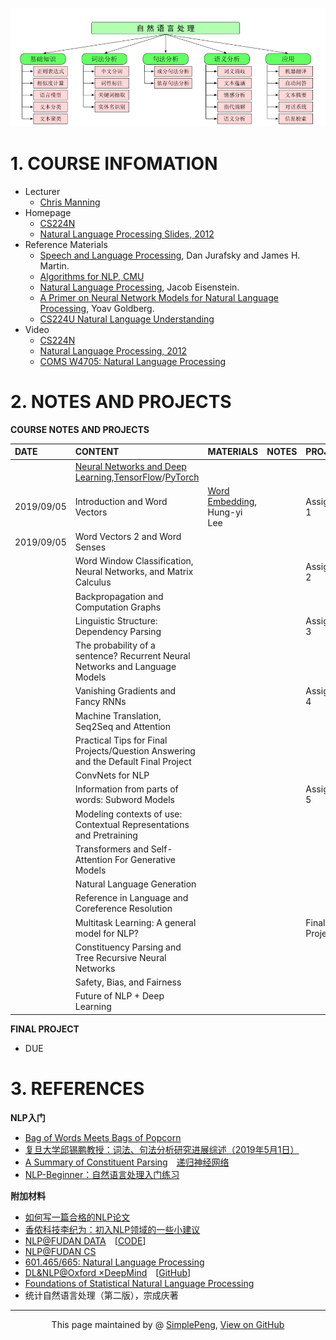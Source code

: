 
![RoadMap](NLPRoadMap.PNG)


# 1. COURSE INFOMATION

- Lecturer
	- [Chris Manning](https://nlp.stanford.edu/~manning/)
- Homepage
	- [CS224N](http://web.stanford.edu/class/cs224n/index.html)
	- [Natural Language Processing Slides, 2012](https://web.stanford.edu/~jurafsky/NLPCourseraSlides.html?utm_source=wechat_session&utm_medium=social&utm_oi=844207196790202368)
- Reference Materials
	- [Speech and Language Processing](https://web.stanford.edu/~jurafsky/slp3/), Dan Jurafsky and James H. Martin.
	- [Algorithms for NLP, CMU](http://demo.clab.cs.cmu.edu/11711fa18/)
	- [Natural Language Processing](https://github.com/jacobeisenstein/gt-nlp-class/blob/master/notes/eisenstein-nlp-notes.pdf), Jacob Eisenstein.
	- [A Primer on Neural Network Models for Natural Language Processing](http://u.cs.biu.ac.il/~yogo/nnlp.pdf), Yoav Goldberg.
	- [CS224U Natural Language Understanding](https://web.stanford.edu/class/cs224u/)
- Video
	- [CS224N](https://www.bilibili.com/video/av46216519/)
	- [Natural Language Processing, 2012](https://www.bilibili.com/video/av35805262?from=search&seid=16460359899435869094)
	- [COMS W4705: Natural Language Processing](http://www.cs.columbia.edu/~mcollins/cs4705-spring2019/)

# 2. NOTES AND PROJECTS



**COURSE NOTES AND PROJECTS**



| DATE |  CONTENT      |   MATERIALS  |NOTES| PROJECT  |
| :--- | :-------- | :--------| :-- | :-- |
| |[Neural Networks and Deep Learning](http://neuralnetworksanddeeplearning.com/),[TensorFlow](https://pan.baidu.com/s/1c19SI56#list/path=%2F)/[PyTorch](https://pan.baidu.com/s/1cpoyXw)  | | | |
|2019/09/05 |Introduction and Word Vectors  |[Word Embedding](https://www.bilibili.com/video/av48285039/?p=67), Hung-yi Lee | |  Assignment 1|
|2019/09/05 |Word Vectors 2 and Word Senses  | | | |
| |Word Window Classification, Neural Networks, and Matrix Calculus  | | |Assignment 2  |
| |Backpropagation and Computation Graphs  | | | |
| |Linguistic Structure: Dependency Parsing  | | |Assignment 3  |
| |The probability of a sentence? Recurrent Neural Networks and Language Models  | | | |
| |Vanishing Gradients and Fancy RNNs  | | | Assignment 4 |
| |Machine Translation, Seq2Seq and Attention  | | | |
| |Practical Tips for Final Projects/Question Answering and the Default Final Project  | | | |
| |ConvNets for NLP  | | | |
| |Information from parts of words: Subword Models  | | |Assignment 5  | 
| |Modeling contexts of use: Contextual Representations and Pretraining  | | | |
| |Transformers and Self-Attention For Generative Models  | | | |
| |Natural Language Generation  | | | | 
| |Reference in Language and Coreference Resolution | | | | 
| |Multitask Learning: A general model for NLP?  | | | Final Project |
| |Constituency Parsing and Tree Recursive Neural Networks  | | | |
| |Safety, Bias, and Fairness  | | | |
| |Future of NLP + Deep Learning | | | |




**FINAL PROJECT**
- DUE

# 3. REFERENCES


**NLP入门**
- [Bag of Words Meets Bags of Popcorn](https://www.kaggle.com/c/word2vec-nlp-tutorial)
- [复旦大学邱锡鹏教授：词法、句法分析研究进展综述（2019年5月1日）](https://mp.weixin.qq.com/s/AP4TCnRfIccqAxDu4FlBew)
- [A Summary of Constituent Parsing](https://godweiyang.com/2018/09/26/constituent-parsing-summary/)&emsp;[递归神经网络](https://zybuluo.com/hanbingtao/note/626300)
- [NLP-Beginner：自然语言处理入门练习](https://github.com/SimpleLP/nlp-beginner)


**附加材料**
- [如何写一篇合格的NLP论文](https://zhuanlan.zhihu.com/p/58752815)
- [香侬科技李纪为：初入NLP领域的一些小建议](https://cloud.tencent.com/developer/article/1421774)
- [NLP@FUDAN DATA](http://www.sdspeople.fudan.edu.cn/zywei/DATA130006/index.html)&emsp;[[CODE](https://github.com/Rshcaroline/FDU-Natural-Language-Processing)]
- [NLP@FUDAN CS](https://textprocessing.github.io/)
- [601.465/665: Natural Language Processing](https://www.cs.jhu.edu/~jason/465/)
- [DL&NLP@Oxford ×DeepMind](https://edu.aliyun.com/course/844?utm_content=m_44346)&emsp;[[GitHub](https://github.com/oxford-cs-deepnlp-2017/lectures)]
- [Foundations of Statistical Natural Language Processing](https://nlp.stanford.edu/fsnlp/)
- 统计自然语言处理（第二版），宗成庆著











-----------------------------------------------------------------------------------------

<div style="text-align:center;">
This page maintained by @ <a href="https://dasepeng.github.io/">SimplePeng</a>, 	
<a href="https://github.com/DaSEPeng/Natural-Language-Processing/">View on GitHub</a>
</div>






